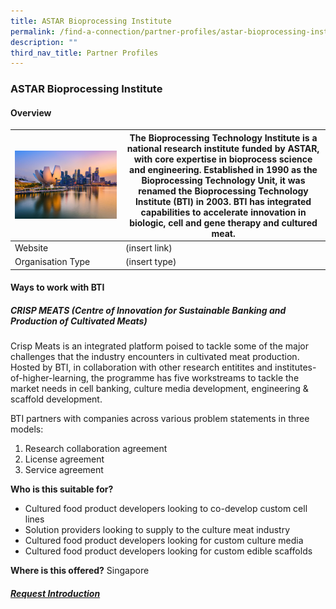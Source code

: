 ```yaml
---
title: ASTAR Bioprocessing Institute
permalink: /find-a-connection/partner-profiles/astar-bioprocessing-institute/
description: ""
third_nav_title: Partner Profiles
---
```

### ASTAR Bioprocessing Institute
#### Overview
| ![](/images/edb%20virtual%20background_10_preview.jpg) | The Bioprocessing Technology Institute is a national research institute funded by ASTAR, with core expertise in bioprocess science and engineering. Established in 1990 as the Bioprocessing Technology Unit, it was renamed the Bioprocessing Technology Institute (BTI) in 2003. BTI has integrated capabilities to accelerate innovation in biologic, cell and gene therapy and cultured meat. | 
| -------- | -------- | 
| Website | (insert link) |
| Organisation Type | (insert type) |

#### Ways to work with BTI
##### CRISP MEATS (Centre of Innovation for Sustainable Banking and Production of Cultivated Meats)
Crisp Meats is an integrated platform poised to tackle some of the major challenges that the industry encounters in cultivated meat production. Hosted by BTI, in collaboration with other research entitites and institutes-of-higher-learning, the programme has five workstreams to tackle the market needs in cell banking, culture media development, engineering & scaffold development. 

BTI partners with companies across various problem statements in three models: 
1. Research collaboration agreement
2. License agreement 
3. Service agreement

**Who is this suitable for?** 
* Cultured food product developers looking to co-develop custom cell lines 
* Solution providers looking to supply to the culture meat industry
* Cultured food product developers looking for custom culture media
* Cultured food product developers looking for custom edible scaffolds

**Where is this offered?** 
Singapore

##### [Request Introduction](https://form.gov.sg/6530993c6043620012ab94c1?6530a25523d653001217d3a6=ASTAR%20Bioprocessing%20Institute)